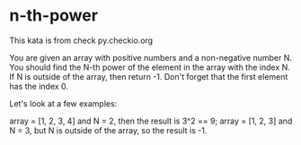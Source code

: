 # n-th-power
This kata is from check py.checkio.org

You are given an array with positive numbers and a non-negative number N. You should find the N-th power of the element in the array with the index N. If N is outside of the array, then return -1. Don't forget that the first element has the index 0.

Let's look at a few examples:

array = [1, 2, 3, 4] and N = 2, then the result is 3^2 == 9;
array = [1, 2, 3] and N = 3, but N is outside of the array, so the result is -1.